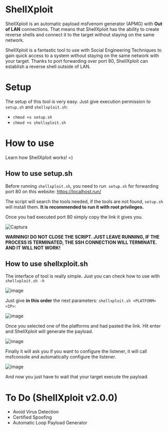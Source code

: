 # ShellXploit
ShellXploit is an automatic payload msfvenom generator (APMG) with **Out of LAN** connections. That means that ShellXploit has the ability to create reverse shells and connect it to the target without staying on the same network.


ShellXploit is a fantastic tool to use with Social Engineering Techniques to gain quick access to a system without staying on the same network with your target. Thanks to port forwarding over port 80, ShellXploit can establish a reverse shell outside of LAN.

# Setup
The setup of this tool is very easy. Just give execution permission to `setup.sh` and `shellxploit.sh`:

- `chmod +x setup.sh`
- `chmod +x shellxploit.sh`

# How to use
Learn how ShellXploit works! =)
## How to use setup.sh
Before running `shellxploit.sh`, you need to run` setup.sh` for forwarding port 80 on this website: https://localhost.run/

The script will search the tools needed, if the tools are not found, `setup.sh` will install them.
**It is recommended to run it with root privileges.**

Once you had executed port 80 simply copy the link it gives you.

![Captura](https://user-images.githubusercontent.com/76668073/136985337-dccf75a7-6ae9-4afb-b0ee-411d4f54c120.PNG)

**WARNING! DO NOT CLOSE THE SCRIPT. JUST LEAVE RUNNING, IF THE PROCESS IS TERMINATED, THE SSH CONNECTION WILL TERMINATE. AND IT WILL NOT WORK!**

## How to use shellxploit.sh
The interface of tool is really simple. Just you can check how to use with `shellxploit.sh -h`

![image](https://user-images.githubusercontent.com/76668073/136986191-347eac58-4987-40db-a07a-60422dbe352c.png)

Just give **in this order** the next parameters: `shellxploit.sh <PLATFORM> <IP>`:

![image](https://user-images.githubusercontent.com/76668073/136986505-81caff48-d651-4baa-bc31-d9627cc70303.png)

Once you selected one of the platforms and had pasted the link. Hit enter and ShellXploit will generate the payload.

![image](https://user-images.githubusercontent.com/76668073/136987766-759f1eb3-f5f4-43f8-984c-3abff677daac.png)

Finally it will ask you if you want to configure the listener, it will call msfconsole and automatically configure the listener.

![image](https://user-images.githubusercontent.com/76668073/136987260-ef28f1be-9358-4354-95d0-9c72b006d543.png)

And now you just have to wait that your target execute the payload.

# To Do (ShellXploit v2.0.0)
- Avoid Virus Detection
- Certified Spoofing
- Automatic Loop Payload Generator
